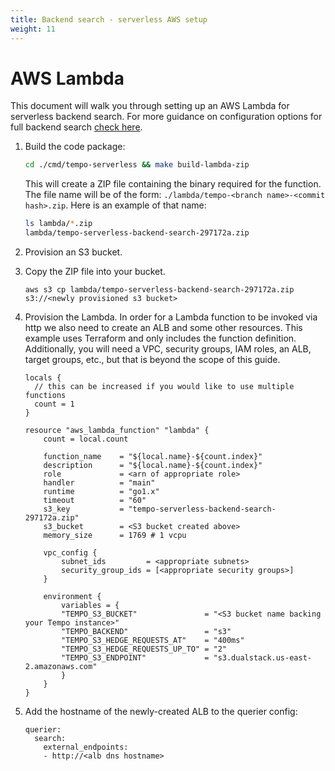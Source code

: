 ```yaml
---
title: Backend search - serverless AWS setup
weight: 11
---
```


# AWS Lambda

This document will walk you through setting up an AWS Lambda for serverless backend search.
For more guidance on configuration options for full backend search [check here](./backend_search.md).

1. Build the code package:

    ```bash
    cd ./cmd/tempo-serverless && make build-lambda-zip
    ```

    This will create a ZIP file containing the binary required for 
    the function. The file name will be of the form: `./lambda/tempo-<branch name>-<commit hash>.zip`.
    Here is an example of that name:

    ```bash
    ls lambda/*.zip
    lambda/tempo-serverless-backend-search-297172a.zip
    ```

2. Provision an S3 bucket.

3. Copy the ZIP file into your bucket.

    ```
    aws s3 cp lambda/tempo-serverless-backend-search-297172a.zip s3://<newly provisioned s3 bucket>
    ```

4. Provision the Lambda. In order for a Lambda function to be invoked via http we also need to create an
   ALB and some other resources. This example uses Terraform and only includes the function definition.
   Additionally, you will need a VPC, security groups, IAM roles, an ALB, target groups, etc., but that is
   beyond the scope of this guide.

    ```
    locals {
      // this can be increased if you would like to use multiple functions
      count = 1
    }

    resource "aws_lambda_function" "lambda" {
        count = local.count

        function_name    = "${local.name}-${count.index}"
        description      = "${local.name}-${count.index}"
        role             = <arn of appropriate role>
        handler          = "main"
        runtime          = "go1.x"
        timeout          = "60"
        s3_key           = "tempo-serverless-backend-search-297172a.zip"
        s3_bucket        = <S3 bucket created above>
        memory_size      = 1769 # 1 vcpu

        vpc_config {
            subnet_ids         = <appropriate subnets>
            security_group_ids = [<appropriate security groups>]
        }

        environment {
            variables = {
            "TEMPO_S3_BUCKET"               = "<S3 bucket name backing your Tempo instance>"
            "TEMPO_BACKEND"                 = "s3"
            "TEMPO_S3_HEDGE_REQUESTS_AT"    = "400ms"
            "TEMPO_S3_HEDGE_REQUESTS_UP_TO" = "2"
            "TEMPO_S3_ENDPOINT"             = "s3.dualstack.us-east-2.amazonaws.com"
            }
        }
    }
    ```
    
5. Add the hostname of the newly-created ALB to the querier config:

    ```
    querier:
      search:
        external_endpoints:
        - http://<alb dns hostname>
    ```
